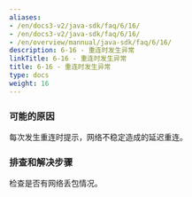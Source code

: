 ```yaml
---
aliases:
- /en/docs3-v2/java-sdk/faq/6/16/
- /en/docs3-v2/java-sdk/faq/6/16/
- /en/overview/mannual/java-sdk/faq/6/16/
description: 6-16 - 重连时发生异常
linkTitle: 6-16 - 重连时发生异常
title: 6-16 - 重连时发生异常
type: docs
weight: 16
---
```







### 可能的原因

每次发生重连时提示，网络不稳定造成的延迟重连。

### 排查和解决步骤

检查是否有网络丢包情况。

